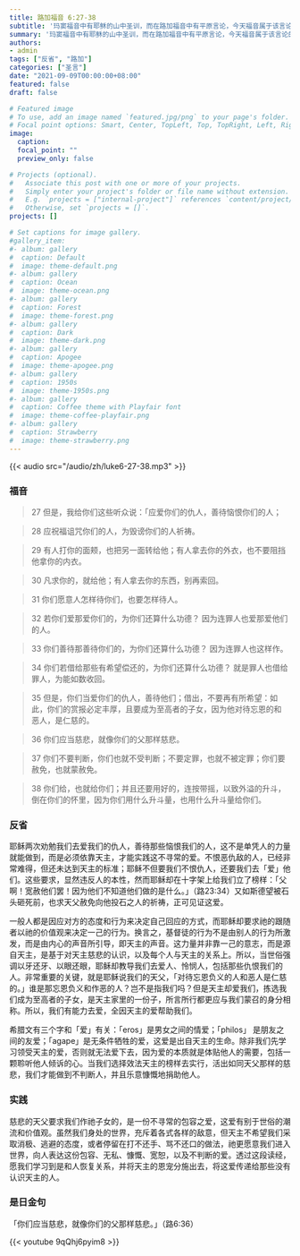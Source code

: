 ```yaml
---
title: 路加福音 6:27-38
subtitle: '玛窦福音中有耶稣的山中圣训，而在路加福音中有平原言论，今天福音属于该言论的中心内容。 耶稣讲论了四福四祸之后，便开始讲论关于爱仇的教导和关于自我批评的比喻。 在短短的福音章节中，「你们」这个词竟然出现了二十三次；由此可见，耶稣对于门徒们是非常珍视，祂对门徒们爱仇的教导字字珠玑。 天主是爱，祂邀请追随祂的人能够脚踏实地地践行爱的精神：心存悲悯，宽容待人，包括对待仇人。'
summary: '玛窦福音中有耶稣的山中圣训，而在路加福音中有平原言论，今天福音属于该言论的中心内容。 耶稣讲论了四福四祸之后，便开始讲论关于爱仇的教导和关于自我批评的比喻。 在短短的福音章节中，「你们」这个词竟然出现了二十三次；由此可见，耶稣对于门徒们是非常珍视，祂对门徒们爱仇的教导字字珠玑。 天主是爱，祂邀请追随祂的人能够脚踏实地地践行爱的精神：心存悲悯，宽容待人，包括对待仇人。'
authors:
- admin
tags: ["反省", "路加"]
categories: ["圣言"]
date: "2021-09-09T00:00:00+08:00"
featured: false
draft: false

# Featured image
# To use, add an image named `featured.jpg/png` to your page's folder.
# Focal point options: Smart, Center, TopLeft, Top, TopRight, Left, Right, BottomLeft, Bottom, BottomRight
image:
  caption:
  focal_point: ""
  preview_only: false

# Projects (optional).
#   Associate this post with one or more of your projects.
#   Simply enter your project's folder or file name without extension.
#   E.g. `projects = ["internal-project"]` references `content/project/deep-learning/index.md`.
#   Otherwise, set `projects = []`.
projects: []

# Set captions for image gallery.
#gallery_item:
#- album: gallery
#  caption: Default
#  image: theme-default.png
#- album: gallery
#  caption: Ocean
#  image: theme-ocean.png
#- album: gallery
#  caption: Forest
#  image: theme-forest.png
#- album: gallery
#  caption: Dark
#  image: theme-dark.png
#- album: gallery
#  caption: Apogee
#  image: theme-apogee.png
#- album: gallery
#  caption: 1950s
#  image: theme-1950s.png
#- album: gallery
#  caption: Coffee theme with Playfair font
#  image: theme-coffee-playfair.png
#- album: gallery
#  caption: Strawberry
#  image: theme-strawberry.png
---
```


{{< audio src="/audio/zh/luke6-27-38.mp3" >}}

### 福音
> 27 但是，我给你们这些听众说：「应爱你们的仇人，善待恼恨你们的人；

> 28 应祝福诅咒你们的人，为毁谤你们的人祈祷。

> 29 有人打你的面颊，也把另一面转给他；有人拿去你的外衣，也不要阻挡他拿你的内衣。

> 30 凡求你的，就给他；有人拿去你的东西，别再索回。

> 31 你们愿意人怎样待你们，也要怎样待人。

> 32 若你们爱那爱你们的，为你们还算什么功德？ 因为连罪人也爱那爱他们的人。

> 33 你们善待那善待你们的，为你们还算什么功德？ 因为连罪人也这样作。

> 34 你们若借给那些有希望偿还的，为你们还算什么功德？ 就是罪人也借给罪人，为能如数收回。

> 35 但是，你们当爱你们的仇人，善待他们；借出，不要再有所希望：如此，你们的赏报必定丰厚，且要成为至高者的子女，因为他对待忘恩的和
恶人，是仁慈的。

> 36 你们应当慈悲，就像你们的父那样慈悲。

> 37 你们不要判断，你们也就不受判断；不要定罪，也就不被定罪；你们要赦免，也就蒙赦免。

> 38 你们给，也就给你们；并且还要用好的，连按带摇，以致外溢的升斗，倒在你们的怀里，因为你们用什么升斗量，也用什么升斗量给你们。

### 反省
耶稣两次劝勉我们去爱我们的仇人，善待那些恼恨我们的人，这不是单凭人的力量就能做到，而是必须依靠天主，才能实践这不寻常的爱。不恨恶仇敌的人，已经非常难得，但还未达到天主的标准；耶稣不但要我们不恨仇人，还要我们去「爱」他们。这些要求，显然违反人的本性，然而耶稣却在十字架上给我们立了榜样：「父啊！宽赦他们罢！因为他们不知道他们做的是什么。」（路23:34）又如斯德望被石头砸死前，也求天父赦免向他投石之人的祈祷，正可见证这爱。

一般人都是因应对方的态度和行为来决定自己回应的方式，而耶稣却要求祂的跟随者以祂的价值观来决定一己的行为。换言之，基督徒的行为不是由别人的行为所激发，而是由内心的声音所引导，即天主的声音。这力量并非靠一己的意志，而是源自天主，是基于对天主慈悲的认识，以及每个人与天主的关系上。所以，当世俗强调以牙还牙、以眼还眼，耶稣却教导我们去爱人、怜悯人，包括那些仇恨我们的人。非常重要的关键，就是耶稣说我们的天父，「对待忘恩负义的人和恶人是仁慈的。」谁是那忘恩负义和作恶的人？岂不是指我们吗？但是天主却爱我们，拣选我们成为至高者的子女，是天主家里的一份子，所言所行都更应与我们蒙召的身分相称。所以，我们有能力去爱，全因天主的爱帮助我们。

希腊文有三个字和「爱」有关：「eros」是男女之间的情爱；「philos」 是朋友之间的友爱；「agape」是无条件牺牲的爱，这爱是出自天主的生命。除非我们先学习领受天主的爱，否则就无法爱下去，因为爱的本质就是体贴他人的需要，包括一颗聆听他人倾诉的心。当我们选择效法天主的榜样去实行，活出如同天父那样的慈悲，我们才能做到不判断人，并且乐意慷慨地捐助他人。

### 实践
慈悲的天父要求我们作祂子女的，是一份不寻常的包容之爱，这爱有别于世俗的潮流和价值观。虽然我们身处的世界，充斥着各式各样的敌意，但天主不希望我们采取消极、逃避的态度，或者停留在打不还手、骂不还口的做法，祂更愿意我们进入世界，向人表达这份包容、无私、慷慨、宽恕，以及不判断的爱。透过这段读经，愿我们学习到是和人恢复关系，并将天主的恩宠分施出去，将这爱传递给那些没有认识天主的人。

### 是日金句
「你们应当慈悲，就像你们的父那样慈悲。」（路6:36）

{{< youtube 9qQhj6pyim8 >}}
